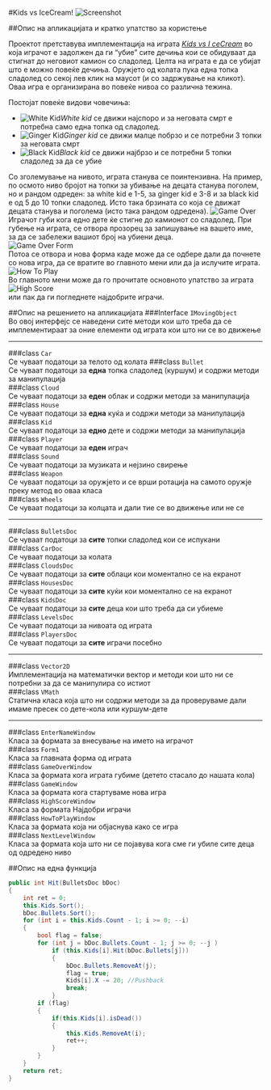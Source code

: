 #Kids vs IceCream!
![Screenshot](http://i.imgur.com/zlLlCwF.png)

##Опис на апликацијата и кратко упатство за користење

Проектот претставува имплементација на играта [*Kids vs I
ceCream*](www.kongregate.com/games/HotAirRaccoon/kids-vs-ice-cream "Kids vs IceCream") во која играчот е задолжен да ги “убие” сите дечиња кои се обидуваат да стигнат до неговиот камион со сладолед. Целта на играта е да се убијат што е можно повеќе дечиња. Оружјето од колата пука една топка сладолед со секој лев клик на маусот (и со задржување на кликот). Оваа игра е организирана во повеќе нивоа со различна тежина.  

Постојат повеќе видови човечиња:  

- ![White Kid](http://i.imgur.com/SB9MB74.png)*White kid* се движи најспоро и за неговата смрт е потребна само една топка од сладолед.  
- ![Ginger Kid](http://i.imgur.com/heshPzn.png)*Ginger kid* се движи малце побрзо и се потребни 3 топки за неговата смрт  
- ![Black Kid](http://i.imgur.com/3c1kx3Q.png)*Black kid* се движи најбрзо и се потребни 5 топки сладолед за да се убие
  
Со зголемување на нивото, играта станува се поинтензивна. На пример, по осмото ниво бројот на топки за убивање на децата станува поголем, но и рандом одреден: за white kid е 1-5,  за ginger kid е 3-8 и за black kid е од 5 до 10 топки сладолед. Исто така брзината со која се движат децата станува и поголема (исто така рандом одредена).
![Game Over](http://i.imgur.com/znkfhKG.png)  
Играчот губи кога едно дете ќе стигне до камионот со сладолед. При губење на играта, се отвора прозорец за запишување на вашето име, за да се забележи вашиот број на убиени деца.  
![Game Over Form](http://i.imgur.com/gZIkPZZ.png)  
Потоа се отвора и нова форма каде може да се одбере дали да почнете со нова игра, да се вратите во главното мени или да ја ислучите играта.  
![How To Play](http://i.imgur.com/uVettMq.png)  
Во главното мени може да го прочитате основното упатство за играта  
![High Score](http://i.imgur.com/j4oxHyK.png)  
или пак да ги погледнете најдобрите играчи.


##Опис на решението на апликацијата
###Interface `IMovingObject`  
Во овој интерфејс се наведени сите методи кои што треба да се имплементираат за оние елементи од играта кои што ни се во движење 

----------
  
###class `Car`  
Се чуваат податоци за телото од колата
###class `Bullet`  
Се чуваат податоци за **една** топка сладолед (куршум) и содржи методи за манипулација  
###class `Cloud`  
Се чуваат податоци за **еден** облак и содржи методи за манипулација  
###class `House`  
Се чуваат податоци за **една** куќа и содржи методи за манипулација  
###class `Kid`  
Се чуваат податоци за **едно** дете и содржи методи за манипулација  
###class `Player`  
Се чуваат податоци за **еден** играч  
###class `Sound`  
Се чуваат податоци за музиката и нејзино свирење  
###class `Weapon`  
Се чуваат податоци за оружјето и се врши ротација на самото оружје преку метод во оваа класа  
###class `Wheels`  
Се чуваат податоци за колцата и дали тие се во движење или не се   

----------

###class `BulletsDoc`  
Се чуваат податоци за **сите** топки сладолед кои се испукани  
###class `CarDoc`  
Се чуваат податоци за колата  
###class `CloudsDoc`  
Се чуваат податоци за **сите** облаци кои моментално се на екранот  
###class `HousesDoc`  
Се чуваат податоци за **сите** куќи кои моментално се на екранот  
###class `KidsDoc`  
Се чуваат податоци за **сите** деца кои што треба да си убиеме  
###class `LevelsDoc`  
Се чуваат податоци за нивоата од играта  
###class `PlayersDoc`  
Се чуваат податоци за **сите** играчи посебно  

----------

###class `Vector2D`  
Имплементација на математички вектор и методи кои што ни се потребни за да се манипулира со истиот  
###class `VMath`  
Статична класа која што ни содржи методи за да проверуваме дали имаме пресек со дете-кола или куршум-дете  

----------

###class `EnterNameWindow`  
Класа за формата за внесување на името на играчот  
###class `Form1`  
Класа за главната форма од играта  
###class `GameOverWindow`    
Класа за формата кога играта губиме (детето стасало до нашата кола)  
###class `GameWindow`  
Класа за формата кога стартуваме нова игра  
###class `HighScoreWindow`  
Класа за формата Најдобри играчи  
###class `HowToPlayWindow`  
Класа за формата која ни објаснува како се игра  
###class `NextLevelWindow`  
Класа за формата која што ни се појавува кога сме ги убиле сите деца од одредено ниво


##Опис на една функција  
```csharp
public int Hit(BulletsDoc bDoc)
{
    int ret = 0;
    this.Kids.Sort();
    bDoc.Bullets.Sort();
    for (int i = this.Kids.Count - 1; i >= 0; --i)
    {
        bool flag = false;
        for (int j = bDoc.Bullets.Count - 1; j >= 0; --j )
            if (this.Kids[i].Hit(bDoc.Bullets[j]))
            {
                bDoc.Bullets.RemoveAt(j);
                flag = true;
                Kids[i].X -= 20; //Pushback
                break;
            }
        if (flag)
        {
            if(this.Kids[i].isDead())
            {
                this.Kids.RemoveAt(i);
                ret++;
            }
        }
    }
    return ret;
}
```